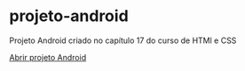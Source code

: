 # projeto-android
Projeto Android criado no capítulo 17 do curso de HTMl e CSS

<a href= "https://acjbatista.github.io/projeto-android/"> Abrir projeto Android   </a>
 